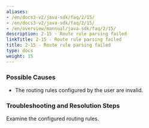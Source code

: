 ```yaml
---
aliases:
- /en/docs3-v2/java-sdk/faq/2/15/
- /en/docs3-v2/java-sdk/faq/2/15/
- /en/overview/mannual/java-sdk/faq/2/15/
description: 2-15 - Route rule parsing failed
linkTitle: 2-15 - Route rule parsing failed
title: 2-15 - Route rule parsing failed
type: docs
weight: 15
---
```







### Possible Causes

* The routing rules configured by the user are invalid.

### Troubleshooting and Resolution Steps
Examine the configured routing rules.

